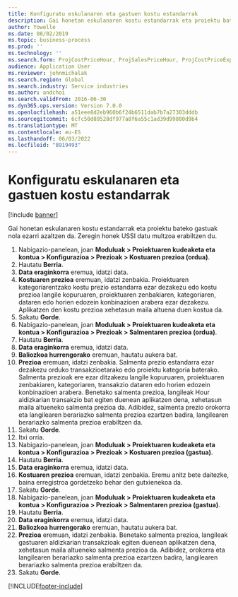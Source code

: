 ```yaml
---
title: Konfiguratu eskulanaren eta gastuen kostu estandarrak
description: Gai honetan eskulanaren kostu estandarrak eta proiektu bateko gastuak nola ezarri azaltzen da.
author: Yowelle
ms.date: 08/02/2019
ms.topic: business-process
ms.prod: ''
ms.technology: ''
ms.search.form: ProjCostPriceHour, ProjSalesPriceHour, ProjCostPriceExpense, ProjSalesPriceCost
audience: Application User
ms.reviewer: johnmichalak
ms.search.region: Global
ms.search.industry: Service industries
ms.author: andchoi
ms.search.validFrom: 2016-06-30
ms.dyn365.ops.version: Version 7.0.0
ms.openlocfilehash: a51eee8d2eb960b6f24b6511dab7b7a27303dddb
ms.sourcegitcommit: 6cfc50d89528df977a8f6a55c1ad39d99800d9b4
ms.translationtype: MT
ms.contentlocale: eu-ES
ms.lasthandoff: 06/03/2022
ms.locfileid: "8919493"
---
```

# <a name="configure-standard-costs-for-labor-and-expenses"></a>Konfiguratu eskulanaren eta gastuen kostu estandarrak

[!include [banner](../../includes/banner.md)]

Gai honetan eskulanaren kostu estandarrak eta proiektu bateko gastuak nola ezarri azaltzen da. Zeregin honek USSI datu multzoa erabiltzen du.

1. Nabigazio-panelean, joan **Moduluak > Proiektuaren kudeaketa eta kontua > Konfigurazioa > Prezioak > Kostuaren prezioa (ordua)**.
2. Hautatu **Berria**.
3. **Data eraginkorra** eremua, idatzi data.
4. **Kostuaren prezioa** eremuan, idatzi zenbakia. Proiektuaren kategoriarentzako kostu prezio estandarra ezar dezakezu edo kostu prezioa langile kopuruaren, proiektuaren zenbakiaren, kategoriaren, dataren edo horien edozein konbinazioen arabera ezar dezakezu. Aplikatzen den kostu prezioa xehetasun maila altuena duen kostua da.  
5. Sakatu **Gorde**.
6. Nabigazio-panelean, joan **Moduluak > Proiektuaren kudeaketa eta kontua > Konfigurazioa > Prezioak > Salmentaren prezioa (ordua)**.
7. Hautatu **Berria**.
8. **Data eraginkorra** eremua, idatzi data.
9. **Baliozkoa hurrengorako** eremuan, hautatu aukera bat.
10. **Prezioa** eremuan, idatzi zenbakia. Salmenta prezio estandarra ezar dezakezu orduko transakzioetarako edo proiektu kategoria baterako. Salmenta prezioak ere ezar ditzakezu langile kopuruaren, proiektuaren zenbakiaren, kategoriaren, transakzio dataren edo horien edozein konbinazioen arabera. Benetako salmenta prezioa, langileak Hour aldizkarian transakzio bat egiten duenean aplikatzen dena, xehetasun maila altueneko salmenta prezioa da. Adibidez, salmenta prezio orokorra eta langilearen berariazko salmenta prezioa ezartzen badira, langilearen berariazko salmenta prezioa erabiltzen da.  
11. Sakatu **Gorde**.
12. Itxi orria.
13. Nabigazio-panelean, joan **Moduluak > Proiektuaren kudeaketa eta kontua > Konfigurazioa > Prezioak > Kostuaren prezioa (gastua)**.
14. Hautatu **Berria**.
15. **Data eraginkorra** eremua, idatzi data.
16. **Kostuaren prezioa** eremuan, idatzi zenbakia. Eremu anitz bete daitezke, baina erregistroa gordetzeko behar den gutxienekoa da.  
17. Sakatu **Gorde**.
18. Nabigazio-panelean, joan **Moduluak > Proiektuaren kudeaketa eta kontua > Konfigurazioa > Prezioak > Salmentaren prezioa (gastua)**.
19. Hautatu **Berria**.
20. **Data eraginkorra** eremua, idatzi data.
21. **Baliozkoa hurrengorako** eremuan, hautatu aukera bat.
22. **Prezioa** eremuan, idatzi zenbakia. Benetako salmenta prezioa, langileak gastuaren aldizkarian transakzioak egiten duenean aplikatzen dena, xehetasun maila altueneko salmenta prezioa da. Adibidez, orokorra eta langilearen berariazko salmenta prezioa ezartzen badira, langilearen berariazko salmenta prezioa erabiltzen da.  
23. Sakatu **Gorde**.



[!INCLUDE[footer-include](../../includes/footer-banner.md)]